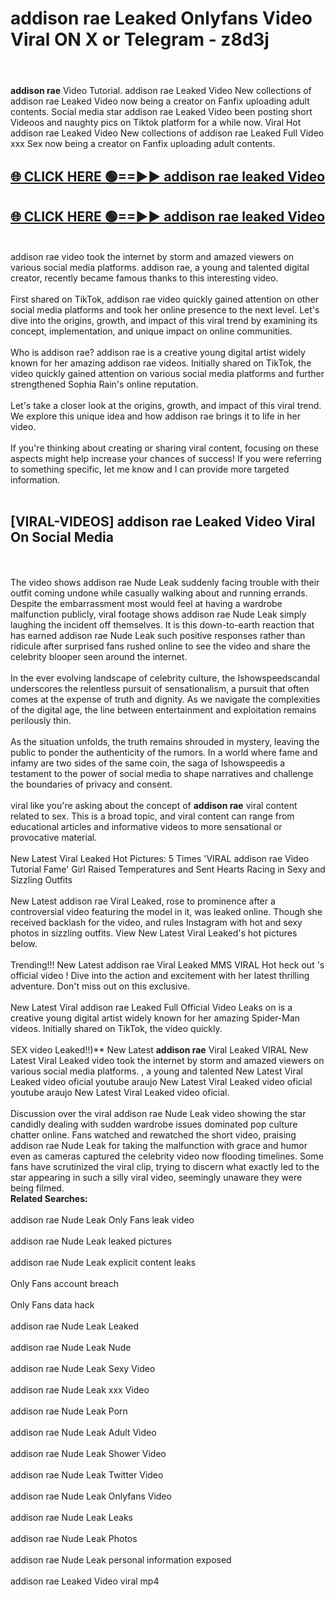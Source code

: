 <h1> addison rae Leaked Onlyfans Video Viral ON X or Telegram - z8d3j </h1>

# 
<br>
<strong>addison rae</strong> Video Tutorial. addison rae Leaked Video New collections of  addison rae Leaked Video now being a creator on Fanfix uploading adult contents. Social media star addison rae Leaked Video been posting short Videoos and naughty pics on Tiktok platform for a while now. Viral Hot addison rae Leaked Video New collections of addison rae Leaked Full Video xxx Sex now being a creator on Fanfix uploading adult contents.
<br>

## [🌐 CLICK HERE 🟢==►► addison rae leaked Video ](https://onlyclips.site?title=addison_rae&ref=git)


## [🌐 CLICK HERE 🟢==►► addison rae leaked Video ](https://onlyclips.site?title=addison_rae&ref=git)

<br>
addison rae video took the internet by storm and amazed viewers on various social media platforms. addison rae, a young and talented digital creator, recently became famous thanks to this interesting video.
<br><br>
First shared on TikTok, addison rae video quickly gained attention on other social media platforms and took her online presence to the next level. Let's dive into the origins, growth, and impact of this viral trend by examining its concept, implementation, and unique impact on online communities.
<br><br>
Who is addison rae? addison rae is a creative young digital artist widely known for her amazing addison rae videos. Initially shared on TikTok, the video quickly gained attention on various social media platforms and further strengthened Sophia Rain's online reputation.
<br><br>
Let's take a closer look at the origins, growth, and impact of this viral trend. We explore this unique idea and how addison rae brings it to life in her video.
<br><br>
If you're thinking about creating or sharing viral content, focusing on these aspects might help increase your chances of success! If you were referring to something specific, let me know and I can provide more targeted information.
<br><br>
<h2>[VIRAL-VIDEOS] addison rae Leaked Video Viral On Social Media</h2>
<br><br>
The video shows addison rae Nude Leak suddenly facing trouble with their outfit coming undone while casually walking about and running errands. Despite the embarrassment most would feel at having a wardrobe malfunction publicly, viral footage shows addison rae Nude Leak simply laughing the incident off themselves. It is this down-to-earth reaction that has earned addison rae Nude Leak such positive responses rather than ridicule after surprised fans rushed online to see the video and share the celebrity blooper seen around the internet.
<br><br>
In the ever evolving landscape of celebrity culture, the Ishowspeedscandal underscores the relentless pursuit of sensationalism, a pursuit that often comes at the expense of truth and dignity. As we navigate the complexities of the digital age, the line between entertainment and exploitation remains perilously thin.
<br><br>
As the situation unfolds, the truth remains shrouded in mystery, leaving the public to ponder the authenticity of the rumors. In a world where fame and infamy are two sides of the same coin, the saga of Ishowspeedis a testament to the power of social media to shape narratives and challenge the boundaries of privacy and consent.
<br><br>
viral like you're asking about the concept of <strong>addison rae</strong> viral content related to sex. This is a broad topic, and viral content can range from educational articles and informative videos to more sensational or provocative material.
<br><br>
New Latest Viral Leaked Hot Pictures: 5 Times 'VIRAL addison rae Video Tutorial Fame' Girl Raised Temperatures and Sent Hearts Racing in Sexy and Sizzling Outfits
<br><br>
New Latest addison rae Viral Leaked, rose to prominence after a controversial video featuring the model in it, was leaked online. Though she received backlash for the video, and rules Instagram with hot and sexy photos in sizzling outfits. View New Latest Viral Leaked's hot pictures below.
<br><br>
Trending!!! New Latest addison rae Viral Leaked MMS VIRAL Hot heck out 's official video ! Dive into the action and excitement with her latest thrilling adventure. Don't miss out on this exclusive.
<br><br>
New Latest Viral addison rae Leaked Full Official Video Leaks on  is a creative young digital artist widely known for her amazing Spider-Man videos. Initially shared on TikTok, the video quickly.
<br><br>
SEX video Leaked!!)** New Latest <strong>addison rae</strong> Viral Leaked VIRAL New Latest Viral Leaked video took the internet by storm and amazed viewers on various social media platforms. , a young and talented New Latest Viral Leaked video oficial youtube araujo New Latest Viral Leaked video oficial youtube araujo New Latest Viral Leaked video oficial.
<br><br>
Discussion over the viral addison rae Nude Leak video showing the star candidly dealing with sudden wardrobe issues dominated pop culture chatter online. Fans watched and rewatched the short video, praising addison rae Nude Leak for taking the malfunction with grace and humor even as cameras captured the celebrity video now flooding timelines. Some fans have scrutinized the viral clip, trying to discern what exactly led to the star appearing in such a silly viral video, seemingly unaware they were being filmed.
<br>
<strong>Related Searches:</strong>
<br><br>
addison rae Nude Leak Only Fans leak video
<br><br>
addison rae Nude Leak leaked pictures
<br><br>
addison rae Nude Leak explicit content leaks
<br><br>
Only Fans account breach
<br><br>
Only Fans data hack
<br><br>
addison rae Nude Leak Leaked
<br><br>
addison rae Nude Leak Nude
<br><br>
addison rae Nude Leak Sexy Video
<br><br>
addison rae Nude Leak xxx Video
<br><br>
addison rae Nude Leak Porn
<br><br>
addison rae Nude Leak Adult Video
<br><br>
addison rae Nude Leak Shower Video
<br><br>
addison rae Nude Leak Twitter Video
<br><br>
addison rae Nude Leak Onlyfans Video
<br><br>
addison rae Nude Leak Leaks
<br><br>
addison rae Nude Leak Photos
<br><br>
addison rae Nude Leak personal information exposed
<br><br>
addison rae Leaked Video viral mp4